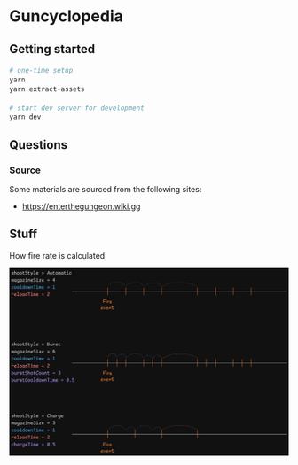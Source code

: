 # Guncyclopedia

## Getting started

```bash
# one-time setup
yarn
yarn extract-assets

# start dev server for development
yarn dev
```

## Questions

### Source

Some materials are sourced from the following sites:

- https://enterthegungeon.wiki.gg

## Stuff

How fire rate is calculated:

![firerate](./images/firerate.excalidraw.png)
